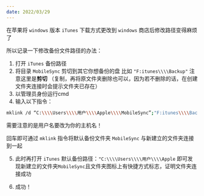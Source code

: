 ```yaml
---
date: 2022/03/29
---
```

在苹果将 `windows` 版本 `iTunes` 下载方式更改到 `windows` 商店后修改路径变得麻烦了

所以记录一下修改备份文件路径的办法：

1. 打开 `iTunes` 备份路径
2. 将目录 `MobileSync` 剪切到其它你想备份的盘 比如 `"F:itunes\\\\Backup"` 注意这里是**剪切** （复制，再将原文件夹删除也可以，因为若不删除的话，在创建文件夹连接时会提示文件夹已存在）
3. 以管理员身份运行cmd
4. 输入以下指令：

```bash
mklink /d “C:\\\\Users\\\\用户\\\\Apple\\\\MobileSync”;"F:itunes\\\\Backup"
```

需要注意的是用户名要改为你的主机名！

回车即可通过 `mklink` 指令将默认备份文件夹 `MobileSync` 与新建立的文件夹连接到一起

5. 此时再打开 `iTunes` 默认备份路径：`"C:\\\\Users\\\\用户\\\\Apple` 即可发现新建立的文件夹`MobileSync`且文件夹图标上有快捷方式标志，证明文件夹连接成功
    
6. 成功！
